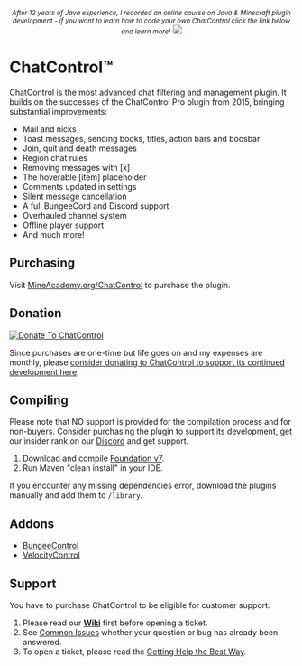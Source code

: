 <p align="center">
  <small><i>After 12 years of Java experience, I recorded an online course on Java & Minecraft plugin development - if you want to learn how to code your own ChatControl click the link below and learn more!</i></small>
  <a href="https://mineacademy.org/project-orion?st=github&sc=chatcontrol&utm_source=github&utm_medium=overview&utm_campaign=chatcontrol">
    <img src="https://i.imgur.com/SVHA9Kf.png" />
  </a>
</p>

# ChatControl™
ChatControl is the most advanced chat filtering and management plugin. It builds on the successes of the ChatControl Pro plugin from 2015, bringing substantial improvements:

* Mail and nicks
* Toast messages, sending books, titles, action bars and boosbar
* Join, quit and death messages
* Region chat rules
* Removing messages with \[x\]
* The hoverable \[item\] placeholder
* Comments updated in settings
* Silent message cancellation
* A full BungeeCord and Discord support
* Overhauled channel system
* Offline player support
* And much more!

## Purchasing

Visit [MineAcademy.org/ChatControl](https://mineacademy.org/chatcontrol) to purchase the plugin.

## Donation

<a href="https://buy.stripe.com/7sIg1QgQv9RC4ik6op">![Donate To ChatControl](https://i.imgur.com/vn1IUul.png)</a>

Since purchases are one-time but life goes on and my expenses are monthly, please [consider donating to ChatControl to support its continued development here](https://buy.stripe.com/7sIg1QgQv9RC4ik6op).

## Compiling
Please note that NO support is provided for the compilation process and for non-buyers. Consider purchasing the plugin to support its development, get our insider rank on our [Discord](https://mineacademy.org/discord) and get support.

1. Download and compile [Foundation v7](https://github.com/kangarko/Foundation/tree/v7).
2. Run Maven "clean install" in your IDE.

If you encounter any missing dependencies error, download the plugins manually and add them to `/library`.

## Addons

* [BungeeControl](https://builtbybit.com/resources/24248/)
* [VelocityControl](https://builtbybit.com/resources/43226/)

## Support

You have to purchase ChatControl to be eligible for customer support.

1. Please read our **[Wiki](https://docs.mineacademy.org/chatcontrol)** first before opening a ticket.
2. See [Common Issues](https://docs.mineacademy.org/chatcontrol/common-issues) whether your question or bug has already been answered.
3. To open a ticket, please read the [Getting Help the Best Way](https://docs.mineacademy.org/general/getting-help).
